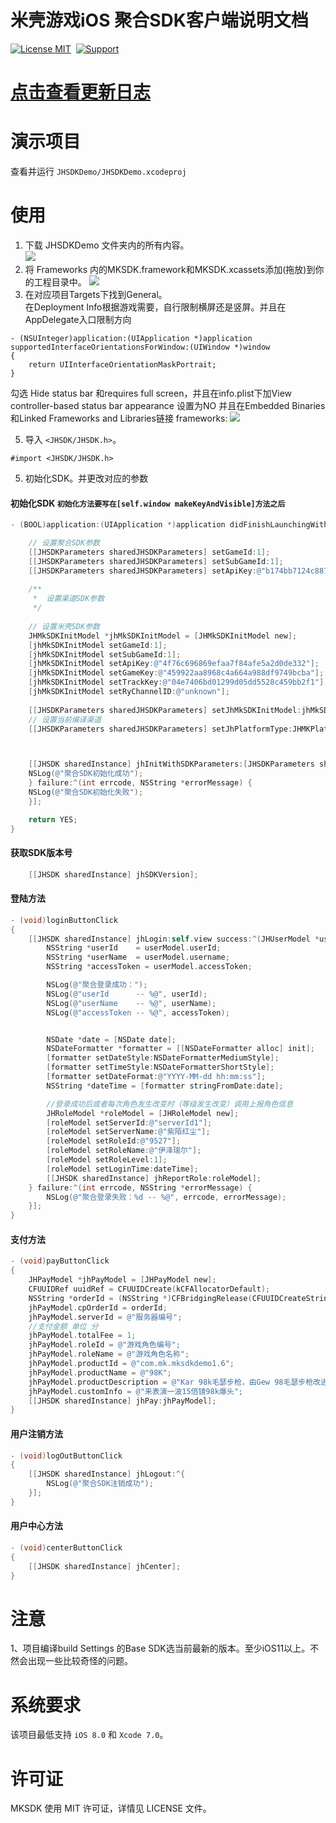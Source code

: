 # 米壳游戏iOS 聚合SDK客户端说明文档
[![License MIT](https://img.shields.io/badge/license-MIT-green.svg?style=flat)](https://raw.githubusercontent.com/mikegame/iOS-JHSDKDemo/master/LICENSE)&nbsp;
[![Support](https://img.shields.io/badge/support-iOS%208%2B%20-blue.svg?style=flat)](https://www.apple.com/nl/ios/)&nbsp;


[点击查看更新日志](https://github.com/mikegame/iOS-JHSDKDemo/blob/master/JHSDKVerisonReadMe.txt "Title")
==============

演示项目
==============
查看并运行 `JHSDKDemo/JHSDKDemo.xcodeproj`


使用
==============


1. 下载 JHSDKDemo 文件夹内的所有内容。<br/>
<img src="https://github.com/mikegame/iOS-JHSDKDemo/blob/master/Snapshots/FrameworkPath.png"><br/>
2. 将 Frameworks 内的MKSDK.framework和MKSDK.xcassets添加(拖放)到你的工程目录中。
<img src="https://github.com/mikegame/iOS-JHSDKDemo/blob/master/Snapshots/Framework.png"><br/>
3. 在对应项目Targets下找到General。<br/>
在Deployment Info根据游戏需要，自行限制横屏还是竖屏。并且在AppDelegate入口限制方向<br/>
```
- (NSUInteger)application:(UIApplication *)application supportedInterfaceOrientationsForWindow:(UIWindow *)window
{
    return UIInterfaceOrientationMaskPortrait;
}
```
勾选 Hide status bar 和requires full screen，并且在info.plist下加View controller-based status bar appearance 设置为NO
并且在Embedded Binaries和Linked Frameworks and Libraries链接 frameworks:
<img src="https://github.com/mikegame/iOS-JHSDKDemo/blob/master/Snapshots/FrameworkLink.png"><br/>

5. 导入 `<JHSDK/JHSDK.h>`。
```
#import <JHSDK/JHSDK.h>
```
5. 初始化SDK。并更改对应的参数

#### 初始化SDK `初始化方法要写在[self.window makeKeyAndVisible]方法之后`

```objective-c
- (BOOL)application:(UIApplication *)application didFinishLaunchingWithOptions:(NSDictionary *)launchOptions {

    // 设置聚合SDK参数
    [[JHSDKParameters sharedJHSDKParameters] setGameId:1];
    [[JHSDKParameters sharedJHSDKParameters] setSubGameId:1];
    [[JHSDKParameters sharedJHSDKParameters] setApiKey:@"b174bb7124c887547d384bbe11aaaa01"];
    
    /**
     *  设置渠道SDK参数
     */
     
    // 设置米壳SDK参数
    JHMkSDKInitModel *jhMkSDKInitModel = [JHMkSDKInitModel new];
    [jhMkSDKInitModel setGameId:1];
    [jhMkSDKInitModel setSubGameId:1];
    [jhMkSDKInitModel setApiKey:@"4f76c696869efaa7f84afe5a2d0de332"];
    [jhMkSDKInitModel setGameKey:@"459922aa8968c4a664a988df9749bcba"];
    [jhMkSDKInitModel setTrackKey:@"04e7406bd01299d05dd5528c459bb2f1"];
    [jhMkSDKInitModel setRyChannelID:@"unknown"];
    
    [[JHSDKParameters sharedJHSDKParameters] setJhMkSDKInitModel:jhMkSDKInitModel];
    // 设置当前编译渠道
    [[JHSDKParameters sharedJHSDKParameters] setJhPlatformType:JHMKPlatform];



    [[JHSDK sharedInstance] jhInitWithSDKParameters:[JHSDKParameters sharedJHSDKParameters] success:^{
    NSLog(@"聚合SDK初始化成功");
    } failure:^(int errcode, NSString *errorMessage) {
    NSLog(@"聚合SDK初始化失败");
    }];

    return YES;
}
```

#### 获取SDK版本号

```objective-c
    [[JHSDK sharedInstance] jhSDKVersion];
```

#### 登陆方法

```objective-c
- (void)loginButtonClick
{
    [[JHSDK sharedInstance] jhLogin:self.view success:^(JHUserModel *userModel) {
        NSString *userId    = userModel.userId;
        NSString *userName  = userModel.username;
        NSString *accessToken = userModel.accessToken;

        NSLog(@"聚合登录成功：");
        NSLog(@"userId      -- %@", userId);
        NSLog(@"userName    -- %@", userName);
        NSLog(@"accessToken -- %@", accessToken);


        NSDate *date = [NSDate date];
        NSDateFormatter *formatter = [[NSDateFormatter alloc] init];
        [formatter setDateStyle:NSDateFormatterMediumStyle];
        [formatter setTimeStyle:NSDateFormatterShortStyle];
        [formatter setDateFormat:@"YYYY-MM-dd hh:mm:ss"];
        NSString *dateTime = [formatter stringFromDate:date];

        //登录成功后或者每次角色发生改变时（等级发生改变）调用上报角色信息
        JHRoleModel *roleModel = [JHRoleModel new];
        [roleModel setServerId:@"serverId1"];
        [roleModel setServerName:@"紫陌红尘"];
        [roleModel setRoleId:@"9527"];
        [roleModel setRoleName:@"伊泽瑞尔"];
        [roleModel setRoleLevel:1];
        [roleModel setLoginTime:dateTime];
        [[JHSDK sharedInstance] jhReportRole:roleModel];
    } failure:^(int errcode, NSString *errorMessage) {
        NSLog(@"聚合登录失败：%d -- %@", errcode, errorMessage);
    }];
}
```

#### 支付方法

```objective-c
- (void)payButtonClick
{
    JHPayModel *jhPayModel = [JHPayModel new];
    CFUUIDRef uuidRef = CFUUIDCreate(kCFAllocatorDefault);
    NSString *orderId = (NSString *)CFBridgingRelease(CFUUIDCreateString(kCFAllocatorDefault, uuidRef));
    jhPayModel.cpOrderId = orderId;
    jhPayModel.serverId = @"服务器编号";
    //支付金额 单位 分
    jhPayModel.totalFee = 1;
    jhPayModel.roleId = @"游戏角色编号";
    jhPayModel.roleName = @"游戏角色名称";
    jhPayModel.productId = @"com.mk.mksdkdemo1.6";
    jhPayModel.productName = @"98K";
    jhPayModel.productDescription = @"Kar 98k毛瑟步枪，由Gew 98毛瑟步枪改进而来";
    jhPayModel.customInfo = @"来表演一波15倍镜98k爆头";
    [[JHSDK sharedInstance] jhPay:jhPayModel];
}
```



#### 用户注销方法

```objective-c
- (void)logOutButtonClick
{
    [[JHSDK sharedInstance] jhLogout:^{
        NSLog(@"聚合SDK注销成功");
    }];
}
```


#### 用户中心方法
```objective-c
- (void)centerButtonClick
{
    [[JHSDK sharedInstance] jhCenter];
}
```




注意
==============
1、项目编译build Settings 的Base SDK选当前最新的版本。至少iOS11以上。不然会出现一些比较奇怪的问题。


系统要求
==============
该项目最低支持 `iOS 8.0` 和 `Xcode 7.0`。



许可证
==============
MKSDK 使用 MIT 许可证，详情见 LICENSE 文件。

